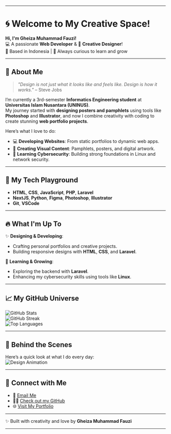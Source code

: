 
---

# 🌀 Welcome to My Creative Space!

**Hi, I'm Gheiza Muhammad Fauzi!**  
💻 A passionate **Web Developer** & 🎨 **Creative Designer**!  
📍 Based in Indonesia | 🌟 Always curious to learn and grow  

---

## 🎨 **About Me**  

> *"Design is not just what it looks like and feels like. Design is how it works."* – Steve Jobs  

I’m currently a 3rd-semester **Informatics Engineering student** at **Universitas Islam Nusantara (UNINUS)**.  
My journey started with **designing posters and pamphlets** using tools like **Photoshop** and **Illustrator**, and now I combine creativity with coding to create stunning **web portfolio projects**.  

Here’s what I love to do:  
- 💻 **Developing Websites**: From static portfolios to dynamic web apps.  
- 🎨 **Creating Visual Content**: Pamphlets, posters, and digital artwork.  
- 🔐 **Learning Cybersecurity**: Building strong foundations in Linux and network security.  

---

## 🚀 **My Tech Playground**  

- **HTML**, **CSS**, **JavaScript**, **PHP**, **Laravel**  
- **NextJS**, **Python**, **Figma**, **Photoshop**, **Illustrator**  
- **Git**, **VSCode**  

---

## 🔥 **What I'm Up To**  

✨ **Designing & Developing**:  
- Crafting personal portfolios and creative projects.  
- Building responsive designs with **HTML**, **CSS**, and **Laravel**.  

🌟 **Learning & Growing**:  
- Exploring the backend with **Laravel**.  
- Enhancing my cybersecurity skills using tools like **Linux**.  

---

## 📈 **My GitHub Universe**  

![GitHub Stats](https://github-readme-stats.vercel.app/api?username=seebiadab&show_icons=true&theme=radical)  
![GitHub Streak](https://github-readme-streak-stats.herokuapp.com?user=seebiadab&theme=radical)  
![Top Languages](https://github-readme-stats.vercel.app/api/top-langs/?username=seebiadab&layout=compact&theme=radical)

---

## 🎥 **Behind the Scenes**  

Here’s a quick look at what I do every day:  
![Design Animation](https://media.giphy.com/media/ZVik7pBtu9dNS/giphy.gif)  

---

## 🤝 **Connect with Me**  

- 📧 [Email Me](mailto:gheizafauzi04@gmail.com)  
- 👨‍💻 [Check out my GitHub](https://github.com/seebiadab)  
- 🌐 [Visit My Portfolio](https://seebiadab.github.io/portfolio/)

---

✨ Built with creativity and love by **Gheiza Muhammad Fauzi**  

---

